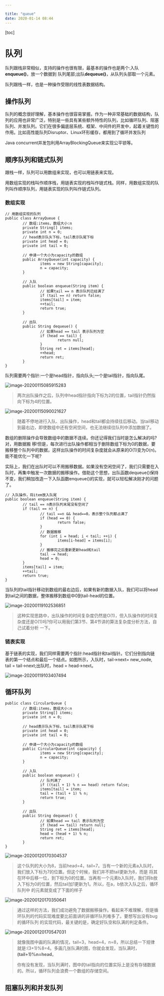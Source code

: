 ```yaml
---

title: "queue"
date: 2020-01-14 08:44
---
```

[toc]



# 队列

队列跟栈非常相似，支持的操作也很有限，最基本的操作也是两个:入队**enqueue()**，放一个数据到 队列尾部;出队**dequeue()**，从队列头部取一个元素。



队列跟栈一样，也是一种操作受限的线性表数据结构。



## 操作队列

队列的概念很好理解，基本操作也很容易掌握。作为一种非常基础的数据结构，队列的应用也非常广泛，特别是一些具有某些额外特性的队列，比如循环队列、阻塞队列、并发队列。它们在很多偏底层系统、框架、中间件的开发中，起着关键性的作用。比如高性能队列Disruptor、Linux环形缓存，都用到了循环并发队列

Java concurrent并发包利用ArrayBlockingQueue来实现公平锁等。





## 顺序队列和链式队列

跟栈一样，队列可以用数组来实现，也可以用链表来实现。

用数组实现的栈叫作顺序栈，用链表实现的栈叫作链式栈。同样，用数组实现的队列叫作顺序队列，用链表实现的队列叫作链式队列。



### 数组实现

```
// 用数组实现的队列
public class ArrayQueue {
		// 数组:items，数组大小:n
		private String[] items;
		private int n = 0;
		// head表示队头下标，tail表示队尾下标
		private int head = 0;
		private int tail = 0;
		
		// 申请一个大小为capacity的数组
		public ArrayQueue(int capacity) {
			 	items = new String[capacity];
			 	n = capacity;
		}
		
		// 入队
		public boolean enqueue(String item) {
				// 如果tail == n 表示队列已经满了
				if (tail == n) return false;
				items[tail] = item;
				++tail;
				return true;
		}
		
		// 出队
		public String dequeue() {
				// 如果head == tail 表示队列为空
				if (head == tail) {
						return null;
				}
				String ret = items[head];
				++head;
				return ret;
		}
}
```



队列需要两个指针:一个是head指针，指向队头;一个是tail指针，指向队尾。

![image-20200115085915283](image-20200115085915283.png)

> 两次出队操作之后，队列中head指针指向下标为2的位置，tail指针仍然指向下标为4的位置。



![image-20200115090021627](image-20200115090021627.png)

> 随着不停地进行入队、出队操作，head和tail都会持续往后移动。当tail移动到最右边，即使数组中还有空闲空间，也无法继续往队列中添加数据了。



数组的删除操作会导致数组中的数据不连续。你还记得我们当时是怎么解决的吗?对，用数据搬 移!但是，每次进行出队操作都相当于删除数组下标为0的数据，要搬移整个队列中的数据，这样出队操作的时间复杂度就会从原来的O(1)变为O(n)。能不能优化一下呢? 

实际上，我们在出队时可以不用搬移数据。如果没有空闲空间了，我们只需要在入队时，再集中触发一次数据的搬移操作。借助这个思想，出队函数dequeue()保持不变，我们稍加改造一下入队函数enqueue()的实现，就可以轻松解决刚才的问题了。





```
// 入队操作，将item放入队尾
public boolean enqueue(String item) {
		// tail == n表示队列末尾没有空间了
		if (tail == n) {
				// tail ==n && head==0，表示整个队列都占满了
				if (head == 0) {
						return false;
				}
				// 数据搬移
				for (int i = head; i < tail; ++i) {
						items[i-head] = items[i];
				}
				// 搬移完之后重新更新head和tail
				tail -= head;
				head = 0;
		}
		items[tail] = item;
		++tail;
		return true;
}
```

当队列的tail指针移动到数组的最右边后，如果有新的数据入队，我们可以将head到tail之间的数据，整体搬移到数组中0到tail-head的位置。

![image-20200119102536851](queue.assets/image-20200119102536851.png)

> 这种实现思路中，出队操作的时间复杂度仍然是O(1)，但入队操作的时间复杂度还是O(1)吗?你可以用我们第3节、第4节讲的算法复杂度分析方法，自己试着分析 一下。



### 链表实现

基于链表的实现，我们同样需要两个指针:head指针和tail指针。它们分别指向链表的第一个结点和最后一个结点。如图所示，入队时，tail->next= new_node, tail = tail->next;出队时，head = head->next。

![image-20200119103407494](queue.assets/image-20200119103407494.png)



## 循环队列

```
public class CircularQueue {
		// 数组:items，数组大小:n
		private String[] items;
		private int n = 0;
		
		// head表示队头下标，tail表示队尾下标
		private int head = 0; 
		private int tail = 0;
		
		// 申请一个大小为capacity的数组
		public CircularQueue(int capacity) {
				items = new String[capacity];
				n = capacity;
		}
		
		// 入队
		public boolean enqueue() {
				// 队列满了
				if ((tail + 1) % n == head) return false;
				items[tail] = item;
				tail = (tail + 1) % n;
				return true;
		}
		
		// 出队
		public String dequeue() {
				// 如果head == tail 表示队列为空
				if (head == tail) return null;
				String ret = items[head];
				head = (head + 1) % n;
				return ret;
		}
}
```

![image-20200120170304537](queue.assets/image-20200120170304537.png)

> 这个队列的大小为8，当前head=4，tail=7。当有一个新的元素a入队时，我们放入下标为7的位置。但这个时候，我们并不把tail更新为8，而是 将其在环中后移一位，到下标为0的位置。当再有一个元素b入队时，我们将b放入下标为0的位置，然后tail加1更新为1。所以，在a，b依次入队之后，循环队列中 的元素就变成了下面的样子

![image-20200120170350641](queue.assets/image-20200120170350641.png)

> 通过这样的方法，我们成功避免了数据搬移操作。看起来不难理解，但是循环队列的代码实现难度要比前面讲的非循环队列难多了。要想写出没有bug的循环队列 的实现代码，最关键的是，确定好队空和队满的判定条件。



![image-20200120170547031](queue.assets/image-20200120170547031.png)

> 就像我图中画的队满的情况，tail=3，head=4，n=8，所以总结一下规律就是:(3+1)%8=4。多画几张队满的图，你就会发现，当队满时，**(tail+1)%n=head**。
>
> 你有没有发现，当队列满时，图中的tail指向的位置实际上是没有存储数据的。所以，循环队列会浪费一个数组的存储空间。





## 阻塞队列和并发队列

